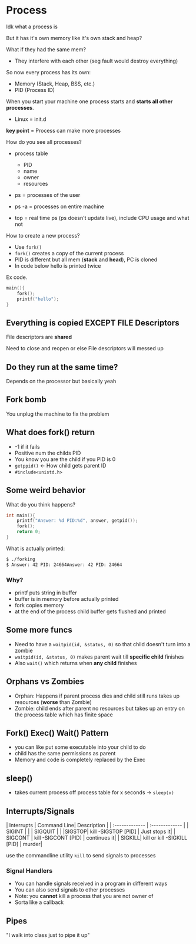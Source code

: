 
# Process

Idk what a process is

But it has it's own memory
like it's own stack and heap?

What if they had the same mem?

* They interfere with each other (seg fault would destroy everything)

So now every process has its own:

* Memory (Stack, Heap, BSS, etc.)
* PID (Process ID)


When you start your machine one process starts and **starts all other processes**.

* Linux = init.d

**key point** = Process can make more processes

How do you see all processes?

* process table
    * PID
    * name
    * owner
    * resources


* ps = processes of the user
* ps -a = processes on entire machine
* top = real time ps (ps doesn't update live), include CPU usage and what not

How to create a new process?

* Use `fork()`
* `fork()` creates a copy of the current process
* PID is different but all mem (**stack** and **head**), PC is cloned
* In code below hello is printed twice

Ex code.

```c
main(){
    fork();
    printf("hello");
}
```

## Everything is copied EXCEPT FILE Descriptors

File descriptors are **shared**

Need to close and reopen or else
File descriptors will messed up

## Do they run at the same time?
Depends on the processor but basically yeah

## Fork bomb

You unplug the machine to fix the problem


## What does fork() return

* -1 if it fails
* Positive num the childs PID
* You know you are the child if you PID is 0
* `getppid()` <- How child gets parent ID
* `#include<unistd.h>`


## Some weird behavior

What do you think happens?
```c
int main(){
    printf("Answer: %d PID:%d", answer, getpid());
    fork();
    return 0;
}
```

What is actually printed:

```bash
$ ./forking
$ Answer: 42 PID: 24664Answer: 42 PID: 24664
```

### Why?

* printf puts string in buffer
* buffer is in memory before actually printed
* fork copies memory
* at the end of the process child buffer gets flushed and printed

## Some more funcs

* Need to have a `waitpid(id, &status, 0)` so that child doesn't turn into a zombie
* `waitpid(id, &status, 0)` makes parent wait till **specific child** finishes
* Also `wait()` which returns when **any child** finishes

## Orphans vs Zombies

* Orphan: Happens if parent process dies and child still runs takes up resources (**worse** than Zombie)
* Zombie: child ends after parent no resources but takes up an entry on the process table which has finite space

## Fork() Exec() Wait() Pattern

* you can like put some executable into your child to do
* child has the same permissions as parent
* Memory and code is completely replaced by the Exec

## sleep()

* takes current process off process table for x seconds -> `sleep(x)`

## Interrupts/Signals

| Interrupts | Command Line| Description    |
| :------------- | :------------- |
| SIGINT       |       |
| SIGQUIT  |  |
|SIGSTOP| kill -SIGSTOP [PID] | Just stops it|
| SIGCONT | kill -SIGCONT [PID] | continues it|
| SIGKILL| kill or kill -SIGKILL [PID] | murder|

use the commandline utility `kill` to send signals to processes

### Signal Handlers

* You can handle signals received in a program in different ways
* You can also send signals to other processes
* Note: you **cannot** kill a process that you are not owner of
* Sorta like a callback

## Pipes

"I walk into class just to pipe it up"
